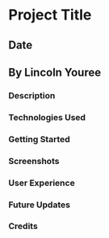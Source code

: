 # Project Title

## Date

## By Lincoln Youree

### Description 

### Technologies Used

### Getting Started

### Screenshots

### User Experience 

### Future Updates

### Credits

